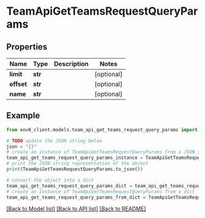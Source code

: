 # TeamApiGetTeamsRequestQueryParams


## Properties

Name | Type | Description | Notes
------------ | ------------- | ------------- | -------------
**limit** | **str** |  | [optional] 
**offset** | **str** |  | [optional] 
**name** | **str** |  | [optional] 

## Example

```python
from env0_client.models.team_api_get_teams_request_query_params import TeamApiGetTeamsRequestQueryParams

# TODO update the JSON string below
json = "{}"
# create an instance of TeamApiGetTeamsRequestQueryParams from a JSON string
team_api_get_teams_request_query_params_instance = TeamApiGetTeamsRequestQueryParams.from_json(json)
# print the JSON string representation of the object
print(TeamApiGetTeamsRequestQueryParams.to_json())

# convert the object into a dict
team_api_get_teams_request_query_params_dict = team_api_get_teams_request_query_params_instance.to_dict()
# create an instance of TeamApiGetTeamsRequestQueryParams from a dict
team_api_get_teams_request_query_params_from_dict = TeamApiGetTeamsRequestQueryParams.from_dict(team_api_get_teams_request_query_params_dict)
```
[[Back to Model list]](../README.md#documentation-for-models) [[Back to API list]](../README.md#documentation-for-api-endpoints) [[Back to README]](../README.md)


